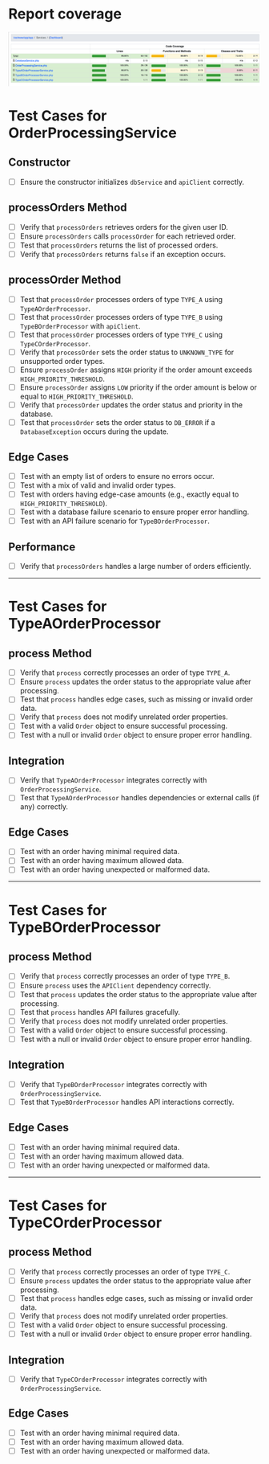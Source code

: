 # Report coverage
![Image 1](images/coverage_report.png)

# Test Cases for OrderProcessingService

## Constructor
- [ ] Ensure the constructor initializes `dbService` and `apiClient` correctly.

## processOrders Method
- [ ] Verify that `processOrders` retrieves orders for the given user ID.
- [ ] Ensure `processOrders` calls `processOrder` for each retrieved order.
- [ ] Test that `processOrders` returns the list of processed orders.
- [ ] Verify that `processOrders` returns `false` if an exception occurs.

## processOrder Method
- [ ] Test that `processOrder` processes orders of type `TYPE_A` using `TypeAOrderProcessor`.
- [ ] Test that `processOrder` processes orders of type `TYPE_B` using `TypeBOrderProcessor` with `apiClient`.
- [ ] Test that `processOrder` processes orders of type `TYPE_C` using `TypeCOrderProcessor`.
- [ ] Verify that `processOrder` sets the order status to `UNKNOWN_TYPE` for unsupported order types.
- [ ] Ensure `processOrder` assigns `HIGH` priority if the order amount exceeds `HIGH_PRIORITY_THRESHOLD`.
- [ ] Ensure `processOrder` assigns `LOW` priority if the order amount is below or equal to `HIGH_PRIORITY_THRESHOLD`.
- [ ] Verify that `processOrder` updates the order status and priority in the database.
- [ ] Test that `processOrder` sets the order status to `DB_ERROR` if a `DatabaseException` occurs during the update.

## Edge Cases
- [ ] Test with an empty list of orders to ensure no errors occur.
- [ ] Test with a mix of valid and invalid order types.
- [ ] Test with orders having edge-case amounts (e.g., exactly equal to `HIGH_PRIORITY_THRESHOLD`).
- [ ] Test with a database failure scenario to ensure proper error handling.
- [ ] Test with an API failure scenario for `TypeBOrderProcessor`.

## Performance
- [ ] Verify that `processOrders` handles a large number of orders efficiently.

---
# Test Cases for TypeAOrderProcessor

## process Method
- [ ] Verify that `process` correctly processes an order of type `TYPE_A`.
- [ ] Ensure `process` updates the order status to the appropriate value after processing.
- [ ] Test that `process` handles edge cases, such as missing or invalid order data.
- [ ] Verify that `process` does not modify unrelated order properties.
- [ ] Test with a valid `Order` object to ensure successful processing.
- [ ] Test with a null or invalid `Order` object to ensure proper error handling.

## Integration
- [ ] Verify that `TypeAOrderProcessor` integrates correctly with `OrderProcessingService`.
- [ ] Test that `TypeAOrderProcessor` handles dependencies or external calls (if any) correctly.

## Edge Cases
- [ ] Test with an order having minimal required data.
- [ ] Test with an order having maximum allowed data.
- [ ] Test with an order having unexpected or malformed data.

---

# Test Cases for TypeBOrderProcessor

## process Method
- [ ] Verify that `process` correctly processes an order of type `TYPE_B`.
- [ ] Ensure `process` uses the `APIClient` dependency correctly.
- [ ] Test that `process` updates the order status to the appropriate value after processing.
- [ ] Test that `process` handles API failures gracefully.
- [ ] Verify that `process` does not modify unrelated order properties.
- [ ] Test with a valid `Order` object to ensure successful processing.
- [ ] Test with a null or invalid `Order` object to ensure proper error handling.

## Integration
- [ ] Verify that `TypeBOrderProcessor` integrates correctly with `OrderProcessingService`.
- [ ] Test that `TypeBOrderProcessor` handles API interactions correctly.

## Edge Cases
- [ ] Test with an order having minimal required data.
- [ ] Test with an order having maximum allowed data.
- [ ] Test with an order having unexpected or malformed data.

---

# Test Cases for TypeCOrderProcessor

## process Method
- [ ] Verify that `process` correctly processes an order of type `TYPE_C`.
- [ ] Ensure `process` updates the order status to the appropriate value after processing.
- [ ] Test that `process` handles edge cases, such as missing or invalid order data.
- [ ] Verify that `process` does not modify unrelated order properties.
- [ ] Test with a valid `Order` object to ensure successful processing.
- [ ] Test with a null or invalid `Order` object to ensure proper error handling.

## Integration
- [ ] Verify that `TypeCOrderProcessor` integrates correctly with `OrderProcessingService`.

## Edge Cases
- [ ] Test with an order having minimal required data.
- [ ] Test with an order having maximum allowed data.
- [ ] Test with an order having unexpected or malformed data.